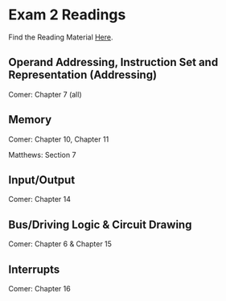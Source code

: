 # Exam 2 Readings 

Find the Reading Material [Here](https://github.com/abhivemp/arch/tree/master/reading-material). 

## Operand Addressing, Instruction Set and Representation (Addressing)

Comer: Chapter 7 (all)

## Memory

Comer: Chapter 10, Chapter 11

Matthews: Section 7

## Input/Output

Comer: Chapter 14

## Bus/Driving Logic & Circuit Drawing

Comer: Chapter 6 & Chapter 15

## Interrupts

Comer: Chapter 16

